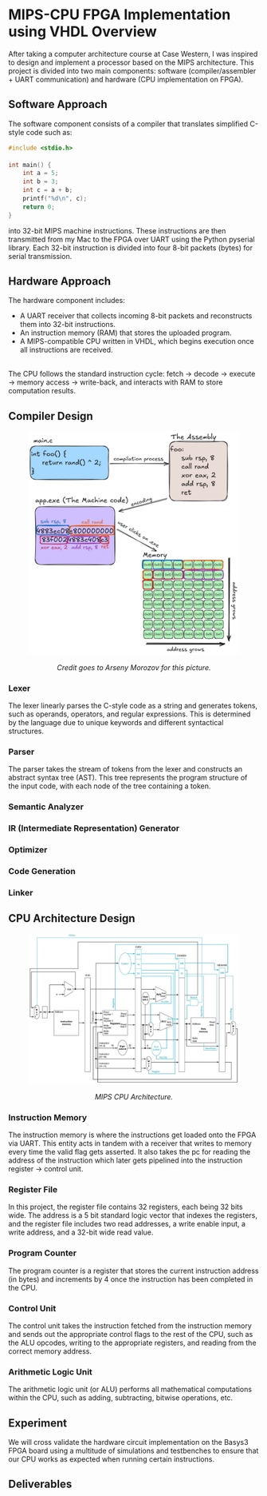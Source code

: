 # MIPS-CPU FPGA Implementation using VHDL Overview
After taking a computer architecture course at Case Western, I was inspired to design and implement a processor based on the MIPS architecture. This project is divided into two main components: software (compiler/assembler + UART communication) and hardware (CPU implementation on FPGA).

## Software Approach
The software component consists of a compiler that translates simplified C-style code such as:
```c
#include <stdio.h>

int main() {
    int a = 5; 
    int b = 3; 
    int c = a + b; 
    printf("%d\n", c); 
    return 0;
}
```

into 32-bit MIPS machine instructions. These instructions are then transmitted from my Mac to the FPGA over UART using the Python pyserial library.
Each 32-bit instruction is divided into four 8-bit packets (bytes) for serial transmission.

## Hardware Approach
The hardware component includes:
- A UART receiver that collects incoming 8-bit packets and reconstructs them into 32-bit instructions.
- An instruction memory (RAM) that stores the uploaded program.
- A MIPS-compatible CPU written in VHDL, which begins execution once all instructions are received. </br>
</br>
The CPU follows the standard instruction cycle: fetch → decode → execute → memory access → write-back, and interacts with RAM to store computation results.

## Compiler Design
<figure>
  <p align="center">
    <img src="images/compilation.jpeg">
  </p>
  <p align="center"><em>Credit goes to Arseny Morozov for this picture.</em></p>
</figure>

### Lexer
The lexer linearly parses the C-style code as a string and generates tokens, such as operands, operators, and regular expressions. This is determined by the language due to unique keywords and different syntactical structures.

### Parser
The parser takes the stream of tokens from the lexer and constructs an abstract syntax tree (AST). This tree represents the program structure of the input code, with each node of the tree containing a token. 

### Semantic Analyzer

### IR (Intermediate Representation) Generator

### Optimizer

### Code Generation

### Linker


## CPU Architecture Design
<figure>
  <p align="center">
    <img src="images/MIPS.jpg">
  </p>
  <p align="center"><em>MIPS CPU Architecture.</em></p>
</figure>

### Instruction Memory
The instruction memory is where the instructions get loaded onto the FPGA via UART. This entity acts in tandem with a receiver that writes to memory every time the valid flag gets asserted. It also takes the pc for reading the address of the instruction which later gets pipelined into the instruction register → control unit.

### Register File
In this project, the register file contains 32 registers, each being 32 bits wide. The address is a 5 bit standard logic vector that indexes the registers, and the register file includes two read addresses, a write enable input, a write address, and a 32-bit wide read value.

### Program Counter
The program counter is a register that stores the current instruction address (in bytes) and increments by 4 once the instruction has been completed in the CPU.

### Control Unit
The control unit takes the instruction fetched from the instruction memory and sends out the appropriate control flags to the rest of the CPU, such as the ALU opcodes, writing to the appropriate registers, and reading from the correct memory address.

### Arithmetic Logic Unit
The arithmetic logic unit (or ALU) performs all mathematical computations within the CPU, such as adding, subtracting, bitwise operations, etc.


## Experiment

We will cross validate the hardware circuit implementation on the Basys3 FPGA board using a multitude of simulations and testbenches to ensure that our CPU works as expected when running certain instructions.

## Deliverables
